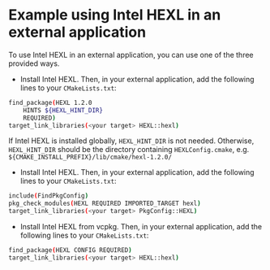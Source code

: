 # Example using Intel HEXL in an external application

To use Intel HEXL in an external application, you can use one of the three provided ways.

* Install Intel HEXL. Then, in your external application, add the following lines to your `CMakeLists.txt`:

```bash
find_package(HEXL 1.2.0
    HINTS ${HEXL_HINT_DIR}
    REQUIRED)
target_link_libraries(<your target> HEXL::hexl)
```
If Intel HEXL is installed globally, `HEXL_HINT_DIR` is not needed. Otherwise, `HEXL_HINT_DIR` should be the directory containing  `HEXLConfig.cmake`, e.g. `${CMAKE_INSTALL_PREFIX}/lib/cmake/hexl-1.2.0/`

* Install Intel HEXL. Then, in your external application, add the following lines to your `CMakeLists.txt`:

```bash
include(FindPkgConfig)
pkg_check_modules(HEXL REQUIRED IMPORTED_TARGET hexl)
target_link_libraries(<your target> PkgConfig::HEXL)
```

* Install Intel HEXL from vcpkg. Then, in your external application, add the following lines to your `CMakeLists.txt`:

```bash
find_package(HEXL CONFIG REQUIRED)
target_link_libraries(<your target> HEXL::hexl)
```
